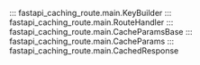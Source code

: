 ::: fastapi_caching_route.main.KeyBuilder
::: fastapi_caching_route.main.RouteHandler
::: fastapi_caching_route.main.CacheParamsBase
::: fastapi_caching_route.main.CacheParams
::: fastapi_caching_route.main.CachedResponse
